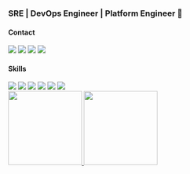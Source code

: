 ### SRE | DevOps Engineer | Platform Engineer 👋


#### Contact


<div> 
  <a href="https://www.linkedin.com/in/anderonlima/" target="_blank"><img src="https://img.shields.io/badge/-LinkedIn-%230077B5?style=for-the-badge&logo=linkedin&logoColor=white" target="_blank"></a> 
  <a href="https://anderondelima.com/" target="_blank"><img src="https://img.shields.io/badge/Medium-12100E?style=for-the-badge&logo=medium&logoColor=white"></a>
  <a href="https://www.instagram.com/anderondelima/" target="_blank"><img src="https://img.shields.io/badge/-Instagram-%23E4405F?style=for-the-badge&logo=instagram&logoColor=white" target="_blank"></a>
  <a href = "mailto:anderon.delima@gmail.com"><img src="https://img.shields.io/badge/-Gmail-%23333?style=for-the-badge&logo=gmail&logoColor=white" target="_blank"></a>
</div>


#### Skills

<div> 
  <a href="https://github.com/anderovsk" target="_blank"><img src="https://img.shields.io/badge/Amazon_AWS-FF9900?style=for-the-badge&logo=amazonaws&logoColor=white" target="_blank"></a> 
  <a href="https://github.com/anderovsk" target="_blank"><img src="https://img.shields.io/badge/Azure_DevOps-0078D7?style=for-the-badge&logo=azure-devops&logoColor=white" target="_blank"></a> 
  <a href="https://github.com/anderovsk" target="_blank"><img src="https://img.shields.io/badge/Google_Cloud-4285F4?style=for-the-badge&logo=google-cloud&logoColor=white" target="_blank"></a> 
  <a href="https://github.com/anderovsk" target="_blank"><img src="https://img.shields.io/badge/Python-3776AB?style=for-the-badge&logo=python&logoColor=white" target="_blank"></a> 
  	<a href="https://github.com/anderovsk" target="_blank"><img src="https://img.shields.io/badge/GitLab-330F63?style=for-the-badge&logo=gitlab&logoColor=white" target="_blank"></a> 
  <a href="https://github.com/anderovsk" target="_blank"><img src="https://img.shields.io/badge/GitHub_Actions-2088FF?style=for-the-badge&logo=github-actions&logoColor=white" target="_blank"></a> 
</div>



<div>
  <a href="https://github.com/anderovsk">
  <img height="150em" src="https://github-readme-stats.vercel.app/api?username=anderovsk&show_icons=true&theme=dracula&include_all_commits=true&count_private=true"/>
  <img height="150em" src="https://github-readme-stats.vercel.app/api/top-langs/?username=waltenne&layout=compact&langs_count=7&theme=dracula"/>
</div>
